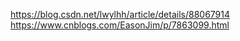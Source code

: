 https://blog.csdn.net/lwylhh/article/details/88067914
https://www.cnblogs.com/EasonJim/p/7863099.html
